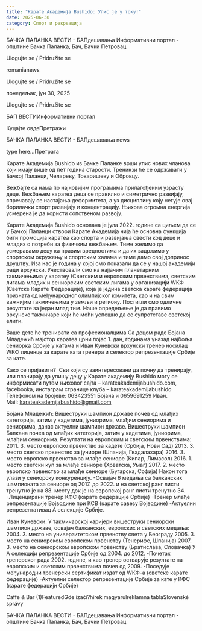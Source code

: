 ```yaml
---
title: "Карате Академија Bushido: Упис је у току!"
date: 2025-06-30
category: Спорт и рекреација
---
```


БАЧКА ПАЛАНКА ВЕСТИ - БАПдешавања Информативни портал - општине Бачка Паланка, Бач, Бачки Петровац

Ulogujte se / Pridružite se

romanianews

Ulogujte se / Pridružite se

понедељак, јун 30, 2025

Ulogujte se / Pridružite se

БАП ВЕСТИИнформативни портал

Куцајте овдеПретражи

БАЧКА ПАЛАНКА ВЕСТИ - БАПдешавања news

type here...Претрага

Карате Академија Bushido из Бачке Паланке врши упис нових чланова који имају више од пет година старости. Тренинзи ће се одржавати у Бачкој Паланци, Челареву, Товаришеву и Обровцу.

Вежбајте са нама по најновијим програмима прилагођеним узрасту деце. 
Вежбањем каратеа деца се правилно и симетрично развијају, спречавају се настајања деформитета, а уз дисциплину коју негује овај борилачки спорт развијају и концентрацију. Њихова огромна енергија усмерена је да користи сопственом
развоју.

Карате Академија Bushido основана је јула 2022. године са циљем да се у Бачкој Паланци створи Карате Академија чија ће основна функција бити промоција каратеа као спорта и развијања свести код деце и младих о потреби за физичким вежбањем. Тиме желимо да усмеравамо децу ка правим вредностима и да их задржимо у спортском окружењу и спортским халама и тиме дамо свој допринос друштву.
Иза нас је година у којој смо показали да се у нашој академији ради врхунски. Учествовали смо на најјачим планетарним такмичењима у каратеу (Светским и европским првенствима, светским лигама младих и сениорским светским лигама у организацији WКФ (Светске Карате Федерације), која је једина светска карате федерација призната од међународног олимпијског комитета, као и на свим важнијим такмичењима у земљи и региону.
Постигли смо одличне резултате за један млад тим. Наше опредељење је да правимо врхунске такмичаре који ће моћи успешно да се супротставе светској елити.

Ваше дете ће тренирати са професионалцима
Са децом раде Бојана Младежић мајстор каратеа црни појас 1. дан, годинама уназад најбоља сениорка Србије у катама и Иван Куневски врхунски тренер носилац WКФ лиценце за карате ката тренера и селектор репрезентације Србије за кате.

Како се пријавити? 
Сви који су заинтересовани да почну да тренирају, или планирају да упишу децу у Карате академију Bushido могу се информисати путем њиховог сајта – karateakademijabushido.com,  facebookа, инстаграм странице клуба – karateakademijabushido
Телефоном на бројеве: 063423551 Бојана и 0659691259 Иван.
Mail: karateakademijabushido@gmail.com


Бојана Младежић:
Вишеструки шампион државе почев од млађих категорија, затим у кадетима, јуниорима, млађим сениорима и сениорима, данас актуелни шампион државе.
Вишеструки шампион Балкана почев од млађих категорија, затим у кадетима, јуниорима, млађим сениорима.
Резултати на европским и светским првенствима:
2011. 3. место европско првенство за кадете (Србија, Нови Сад)
2013. 3. место светско првенство за јуниоре (Шпанија, Гвадалахара)
2016. 3. место европско првенство за млађе сениоре (Кипар, Лимасол)
2016. 1. место светски куп за млађе сениоре (Хрватска, Умаг)
2017. 2. место европско првенство за млађе сениоре (Бугарска, Софија)
Након тога улази у сениорску конкуренцију.
-Освајач 6 медаља са балканских шампионата за сениоре од 2017. до 2022. и на светској ранг листи тренутно је на 88. месту док је на европској ранг листи тренутно 34.
-Лиценцирани тренер КФС (карате федерације Србије)
-Тренер млађе репрезентације Војводине при КСВ (карате савезу Војводине)
-Актуелни репрезентативац А селекције Србије.
 

Иван Куневски:
У такмичарској каријери вишеструки сениорски шампион државе, освајач балканских, европских и светских медаља:
2004. 3. место на универзитетском првенству света у Београду
2005. 3. место на сениорском европском првенству (Тенерифе, Шпанија)
2007. 3. место на сениорском европском првенству (Братислава, Словачка)
У А селекцији репрезентације Србије од 2004. до 2012.
-Почетак тренерског рада 2002. године, и као тренер остварује резултате на европским и светским првенствима почев од 2009.
-Поседује међународни тренерски сертификат издат од WКФ-а (светске карате федерације)
-Актуелни селектор репрезентације Србије за кате у КФС (карате федерацији Србије)

Caffe & Bar (1)FeaturedGde izaći?hírek magyarulreklamna tablaSlovenské správy

БАЧКА ПАЛАНКА ВЕСТИ - БАПдешавања Информативни портал - општине Бачка Паланка, Бач, Бачки Петровац

